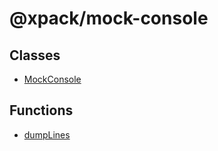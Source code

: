 # @xpack/mock-console

## Classes

- [MockConsole](classes/MockConsole.md)

## Functions

- [dumpLines](functions/dumpLines.md)
